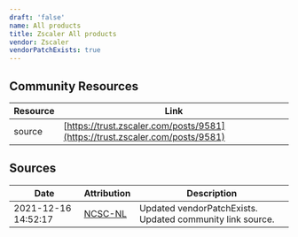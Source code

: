 ```yaml
---
draft: 'false'
name: All products
title: Zscaler All products
vendor: Zscaler
vendorPatchExists: true
---
```



## Community Resources
| Resource | Link |
| --- | --- |
| source | [https://trust.zscaler.com/posts/9581](https://trust.zscaler.com/posts/9581) |


## Sources
| Date | Attribution | Description |
| --- | --- | --- |
| 2021-12-16 14:52:17 | [NCSC-NL](https://github.com/NCSC-NL/log4shell/blob/main/software/README.md) | Updated vendorPatchExists. Updated community link source.  |
